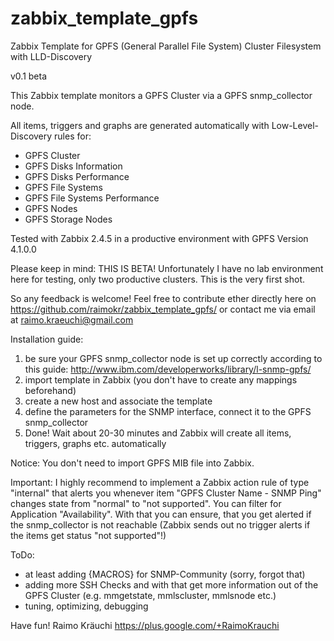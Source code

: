 # zabbix_template_gpfs
Zabbix Template for GPFS (General Parallel File System) Cluster Filesystem with LLD-Discovery

v0.1 beta

This Zabbix template monitors a GPFS Cluster via a GPFS snmp_collector node.

All items, triggers and graphs are generated automatically with Low-Level-Discovery rules for:
- GPFS Cluster
- GPFS Disks Information
- GPFS Disks Performance
- GPFS File Systems
- GPFS File Systems Performance
- GPFS Nodes
- GPFS Storage Nodes

Tested with Zabbix 2.4.5 in a productive environment with GPFS Version 4.1.0.0

Please keep in mind: THIS IS BETA! Unfortunately I have no lab environment here for testing, only two productive clusters. This is the very first shot.

So any feedback is welcome! Feel free to contribute ether directly here on https://github.com/raimokr/zabbix_template_gpfs/ or contact me via email at raimo.kraeuchi@gmail.com

Installation guide:
1. be sure your GPFS snmp_collector node is set up correctly according to this guide: http://www.ibm.com/developerworks/library/l-snmp-gpfs/
2. import template in Zabbix (you don't have to create any mappings beforehand)
3. create a new host and associate the template
4. define the parameters for the SNMP interface, connect it to the GPFS snmp_collector
5. Done! Wait about 20-30 minutes and Zabbix will create all items, triggers, graphs etc. automatically

Notice: You don't need to import GPFS MIB file into Zabbix.

Important:
I highly recommend to implement a Zabbix action rule of type "internal" that alerts you whenever item "GPFS Cluster Name - SNMP Ping" changes state from "normal" to "not supported". You can filter for Application "Availability". With that you can ensure, that you get alerted if the snmp_collector is not reachable (Zabbix sends out no trigger alerts if the items get status "not supported"!)

ToDo:
- at least adding {MACROS} for SNMP-Community (sorry, forgot that)
- adding more SSH Checks and with that get more information out of the GPFS Cluster (e.g. mmgetstate, mmlscluster, mmlsnode etc.)
- tuning, optimizing, debugging

Have fun!
Raimo Kräuchi
https://plus.google.com/+RaimoKrauchi

